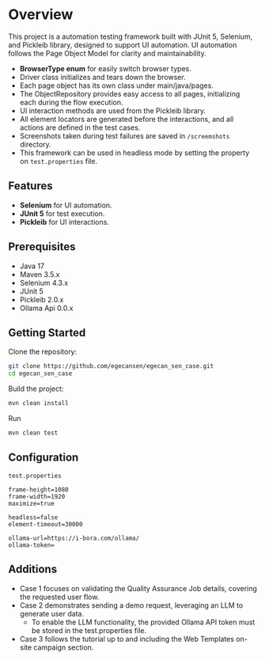 # Overview

This project is a automation testing framework built with JUnit 5, Selenium, and Pickleib library, designed to support UI automation.
UI automation follows the Page Object Model for clarity and maintainability.

* **BrowserType enum** for easily switch browser types.
* Driver class initializes and tears down the browser.
* Each page object has its own class under main/java/pages.
* The ObjectRepository provides easy access to all pages, initializing each during the flow execution.
* UI interaction methods are used from the Pickleib library.
* All element locators are generated before the interactions, and all actions are defined in the test cases.
* Screenshots taken during test failures are saved in `/screemshots` directory.
* This framework can be used in headless mode by setting the property on `test.properties` file.

## Features

- **Selenium** for UI automation.
- **JUnit 5** for test execution.
- **Pickleib** for UI interactions.

## Prerequisites

- Java 17
- Maven 3.5.x
- Selenium 4.3.x 
- JUnit 5
- Pickleib 2.0.x
- Ollama Api 0.0.x


## Getting Started

Clone the repository:

```bash
git clone https://github.com/egecansen/egecan_sen_case.git
cd egecan_sen_case
```


Build the project:

```bash
mvn clean install
```

Run

```bash
mvn clean test
```

## Configuration

`test.properties`

    frame-height=1080
    frame-width=1920
    maximize=true

    headless=false
    element-timeout=30000

    ollama-url=https://i-bora.com/ollama/
    ollama-token=

## Additions

* Case 1 focuses on validating the Quality Assurance Job details, covering the requested user flow. 
* Case 2 demonstrates sending a demo request, leveraging an LLM to generate user data.
    * To enable the LLM functionality, the provided Ollama API token must be stored in the test.properties file. 
* Case 3 follows the tutorial up to and including the Web Templates on-site campaign section. 



